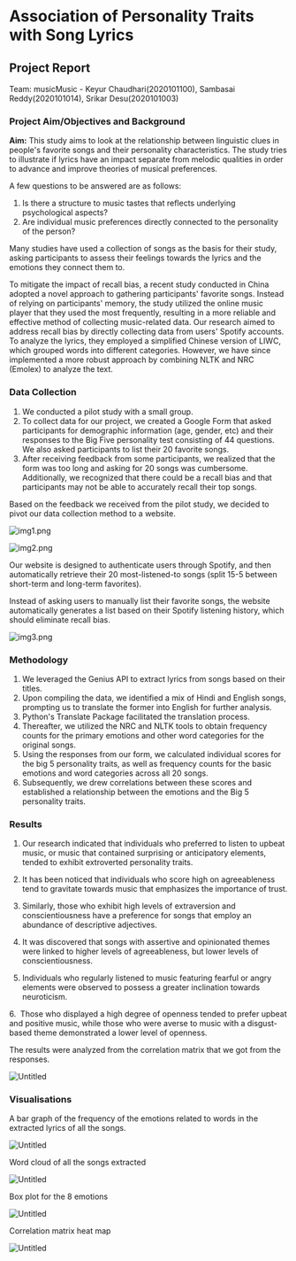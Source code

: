 # Association of Personality Traits with Song Lyrics

## Project Report

Team: musicMusic - Keyur Chaudhari(2020101100), Sambasai Reddy(2020101014), Srikar Desu(2020101003)

### Project Aim/Objectives and Background

**Aim:** This study aims to look at the relationship between linguistic clues in people's favorite songs and their personality characteristics. The study tries to illustrate if lyrics have an impact separate from melodic qualities in order to advance and improve theories of musical preferences.

A few questions to be answered are as follows:

1. Is there a structure to music tastes that reflects underlying psychological aspects?
2. Are individual music preferences directly connected to the personality of the person?

Many studies have used a collection of songs as the basis for their study, asking participants to assess their feelings towards the lyrics and the emotions they connect them to.

To mitigate the impact of recall bias, a recent study conducted in China adopted a novel approach to gathering participants' favorite songs. Instead of relying on participants' memory, the study utilized the online music player that they used the most frequently, resulting in a more reliable and effective method of collecting music-related data. Our research aimed to address recall bias by directly collecting data from users' Spotify accounts. To analyze the lyrics, they employed a simplified Chinese version of LIWC, which grouped words into different categories. However, we have since implemented a more robust approach by combining NLTK and NRC (Emolex) to analyze the text.

### Data Collection

1. We conducted a pilot study with a small group.
2. To collect data for our project, we created a Google Form that asked participants for demographic information (age, gender, etc) and their responses to the Big Five personality test consisting of 44 questions. We also asked participants to list their 20 favorite songs.
3. After receiving feedback from some participants, we realized that the form was too long and asking for 20 songs was cumbersome. Additionally, we recognized that there could be a recall bias and that participants may not be able to accurately recall their top songs.

Based on the feedback we received from the pilot study, we decided to pivot our data collection method to a website.

![img1.png](images/img1.png)

![img2.png](images/img2.png)

Our website is designed to authenticate users through Spotify, and then automatically retrieve their 20 most-listened-to songs (split 15-5 between short-term and long-term favorites).

Instead of asking users to manually list their favorite songs, the website automatically generates a list based on their Spotify listening history, which should eliminate recall bias.

![img3.png](images/img3.png)

### Methodology

1. We leveraged the Genius API to extract lyrics from songs based on their titles.
2. Upon compiling the data, we identified a mix of Hindi and English songs, prompting us to translate the former into English for further analysis.
3. Python's Translate Package facilitated the translation process.
4. Thereafter, we utilized the NRC and NLTK tools to obtain frequency counts for the primary emotions and other word categories for the original songs.
5. Using the responses from our form, we calculated individual scores for the big 5 personality traits, as well as frequency counts for the basic emotions and word categories across all 20 songs.
6. Subsequently, we drew correlations between these scores and established a relationship between the emotions and the Big 5 personality traits.

### Results

1. Our research indicated that individuals who preferred to listen to upbeat music, or music that contained surprising or anticipatory elements, tended to exhibit extroverted personality traits.

2. It has been noticed that individuals who score high on agreeableness tend to gravitate towards music that emphasizes the importance of trust.

3. Similarly, those who exhibit high levels of extraversion and conscientiousness have a preference for songs that employ an abundance of descriptive adjectives.

4. It was discovered that songs with assertive and opinionated themes were linked to higher levels of agreeableness, but lower levels of conscientiousness.

5. Individuals who regularly listened to music featuring fearful or angry elements were observed to possess a greater inclination towards neuroticism.

6.  Those who displayed a high degree of openness tended to prefer upbeat and positive music, while those who were averse to music with a disgust-based theme demonstrated a lower level of openness.

The results were analyzed from the correlation matrix that we got from the responses. 

![Untitled](images/Untitled.png)

### Visualisations

A bar graph of the frequency of the emotions related to words in the extracted lyrics of all the songs.

![Untitled](images/Untitled%201.png)

Word cloud of all the songs extracted

![Untitled](images/Untitled%202.png)

Box plot for the 8 emotions

![Untitled](images/Untitled%203.png)

Correlation matrix heat map

![Untitled](images/Untitled%204.png)

